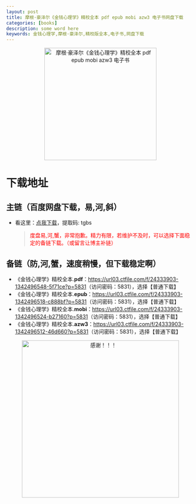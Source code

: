 ```yaml
---
layout: post
title: 摩根·豪泽尔《金钱心理学》精校全本 pdf epub mobi azw3 电子书网盘下载
categories: [books]
description: some word here
keywords: 金钱心理学,摩根·豪泽尔,精校版全本,电子书,网盘下载
---
```


<div align="center"><img src="https://qweree.cn/wp-content/uploads/2024/08/jin-qian-xin-li-xue.jpg" alt="摩根·豪泽尔《金钱心理学》精校全本 pdf epub mobi azw3 电子书" width="300px" height="auto"></div>

# 下载地址

## 主链（百度网盘下载，易,河,斜）

- 看这里：[点我下载](https://pan.baidu.com/s/1iMXUbSbtZQZjDcqDmnWUyw?pwd=tgbs)，提取码: tgbs

  > <p style="color:red" >度盘易,河,蟹，非常抱歉。精力有限，若维护不及时，可以选择下面稳定的备链下载。（或留言让博主补链）</p>

## 备链（防,河,蟹，速度稍慢，但下载稳定啊）

- 《金钱心理学》精校全本.**pdf**：<https://url03.ctfile.com/f/24333903-1342496548-5f71ce?p=5831>（访问密码：5831），选择【普通下载】
- 《金钱心理学》精校全本.**epub**：<https://url03.ctfile.com/f/24333903-1342496518-c888bf?p=5831>（访问密码：5831），选择【普通下载】
- 《金钱心理学》精校全本.**mobi**：<https://url03.ctfile.com/f/24333903-1342496524-b27160?p=5831>（访问密码：5831），选择【普通下载】
- 《金钱心理学》精校全本.**azw3**：<https://url03.ctfile.com/f/24333903-1342496512-46d660?p=5831>（访问密码：5831），选择【普通下载】

<div align="center"><img src="https://pic.imgdb.cn/item/661246bf68eb935713c7f81c.gif" alt="感谢！！！" width="420px" height="auto"/></div>
